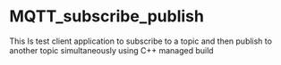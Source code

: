 # MQTT_subscribe_publish
This Is test client application to subscribe to a topic and then publish to another topic simultaneously using C++ managed build
